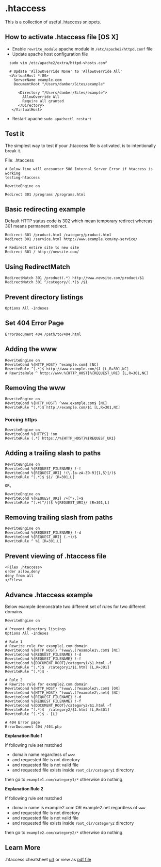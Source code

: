 # .htaccess
This is a collection of useful .htaccess snippets.

## How to activate .htaccess file [OS X]
- Enable `rewrite_module` apache module in `/etc/apache2/httpd.conf` file
- Update apache host configuration file

```
  sudo vim /etc/apache2/extra/httpd-vhosts.conf

  # Update 'AllowOverride None' to 'AllowOverride All'
  <VirtualHost *:80>
    ServerName example.com
    DocumentRoot "/Users/damber/Sites/example"

      <Directory "/Users/damber/Sites/example">
        AllowOverride All
        Require all granted
      </Directory>
   </VirtualHost>
```
- Restart apache `sudo apachectl restart`

## Test it
The simplest way to test if your .htaccess file is activated, is to intentionally break it.

File: .htaccess

```
# Below line will encounter 500 Internal Server Error if htaccess is working
testing-htaccess

RewriteEngine on

Redirect 301 /programs /programs.html
```

## Basic redirecting example

Default HTTP status code is 302 which mean temporary redirect whereas 301 means
permanent redirect.

```
Redirect 301 /product.html /category/product.html
Redirect 301 /service.html http://www.example.com/my-service/

# Redirect entire site to new site
Redirect 301 / http://newsite.com/
```

## Using RedirectMatch
```
RedirectMatch 301 /product(.*) http://www.newsite.com/product/$1
RedirectMatch 301 ^/category/(.*)$ /$1
```

## Prevent directory listings
```
Options All -Indexes
```

## Set 404 Error Page

```
ErrorDocument 404 /path/to/404.html
```

## Adding the www
```
RewriteEngine on
RewriteCond %{HTTP_HOST} ^example.com$ [NC]
RewriteRule ^(.*)$ http://www.example.com/$1 [L,R=301,NC]
# RewriteRule ^ http://www.%{HTTP_HOST}%{REQUEST_URI} [L,R=301,NC]
```

## Removing the www
```
RewriteEngine on
RewriteCond %{HTTP_HOST} ^www.example.com$ [NC]
RewriteRule ^(.*)$ http://example.com/$1 [L,R=301,NC]
```

### Forcing https
```
RewriteEngine on
RewriteCond %{HTTPS} !on
RewriteRule (.*) https://%{HTTP_HOST}%{REQUEST_URI}
```

## Adding a trailing slash to paths
```
RewriteEngine on
RewriteCond %{REQUEST_FILENAME} !-f
RewriteCond %{REQUEST_URI} !(\.[a-zA-Z0-9]{1,5}|/)$
RewriteRule ^(.*)$ $1/ [R=301,L]

OR,

RewriteEngine on
RewriteCond %{REQUEST_URI} /+[^\.]+$
RewriteRule ^(.+[^/])$ %{REQUEST_URI}/ [R=301,L]
```

## Removing trailing slash from paths
```
RewriteEngine on
RewriteCond %{REQUEST_FILENAME} !-d
RewriteCond %{REQUEST_URI} (.+)/$
RewriteRule ^ %1 [R=301,L]
```


## Prevent viewing of .htaccess file
```
<Files .htaccess>
order allow,deny
deny from all
</Files>
```

## Advance .htaccess example

Below example demonstrate two different set of rules for two different domains.

```
RewriteEngine on

# Prevent directory listings
Options All -Indexes

# Rule 1
# Rewrite rule for example1.com domain
RewriteCond %{HTTP_HOST} ^(www\.)?example1\.com$ [NC]
RewriteCond %{REQUEST_FILENAME} !-d
RewriteCond %{REQUEST_FILENAME} !-f
RewriteCond %{DOCUMENT_ROOT}/category1/$1.html -f
RewriteRule ^(.*)$  /category1/$1.html [L,R=301]
RewriteRule ^(.*)$ -

# Rule 2
# Rewrite rule for example2.com domain
RewriteCond %{HTTP_HOST} ^(www\.)?example2\.com$ [OR]
RewriteCond %{HTTP_HOST} ^(www\.)?example2\.net$ [NC]
RewriteCond %{REQUEST_FILENAME} !-d
RewriteCond %{REQUEST_FILENAME} !-f
RewriteCond %{DOCUMENT_ROOT}/category2/$1.html -f
RewriteRule ^(.*)$  /category2/$1.html [L,R=301]
RewriteRule ^(.*)$ - [L]

# 404 Error page
ErrorDocument 404 /404.php
```

**Explanation Rule 1**

If following rule set matched  
- domain name regardless of `www`
- and requested file is not directory
- and requested file is not valid file
- and requested file exists inside `root_dir/category1` directory

then go to `example1.com/category1/*` otherwise do nothing.

**Explanation Rule 2**

If following rule set matched  
- domain name is example2.com OR example2.net regardless of `www`
- and requested file is not directory
- and requested file is not valid file
- and requested file exists inside `root_dir/category2` directory

then go to `example2.com/category2/*` otherwise do nothing.

## Learn More
.htaccess cheatsheet [url](https://www.cheatography.com/davechild/cheat-sheets/mod-rewrite/)
or view as [pdf file](mod-rewrite-cheatsheet.pdf)
